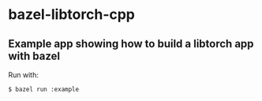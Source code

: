 # bazel-libtorch-cpp
## Example app showing how to build a libtorch app with bazel

Run with:
```
$ bazel run :example
```
